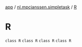 [app](../../index.md) / [nl.mpcjanssen.simpletask](../index.md) / [R](.)

# R

`class R`
`class R`
`class R`
`class R`